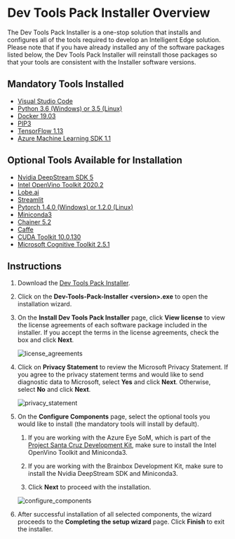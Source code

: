 # Dev Tools Pack Installer Overview

The Dev Tools Pack Installer is a one-stop solution that installs and configures all of the tools required to develop an Intelligent Edge solution. Please note that if you have already installed any of the software packages listed below, the Dev Tools Pack Installer will reinstall those packages so that your tools are consistent with the Installer software versions.

## Mandatory Tools Installed

* [Visual Studio Code](https://code.visualstudio.com/)
* [Python 3.6 (Windows) or 3.5 (Linux)](https://www.python.org/)
* [Docker 19.03](https://www.docker.com/)
* [PIP3](https://pip.pypa.io/en/stable/user_guide/)
* [TensorFlow 1.13](https://www.tensorflow.org/)
* [Azure Machine Learning SDK 1.1](https://docs.microsoft.com/en-us/python/api/overview/azure/ml/?view=azure-ml-py)

## Optional Tools Available for Installation

* [Nvidia DeepStream SDK 5](https://developer.nvidia.com/deepstream-sdk)
* [Intel OpenVino Toolkit 2020.2](https://docs.openvinotoolkit.org/)
* [Lobe.ai](https://lobe.ai/)  
* [Streamlit](https://www.streamlit.io/)
* [Pytorch 1.4.0 (Windows) or 1.2.0 (Linux)](https://pytorch.org/)
* [Miniconda3](https://docs.conda.io/en/latest/miniconda.html)
* [Chainer 5.2](https://chainer.org/)
* [Caffe](https://caffe.berkeleyvision.org/)
* [CUDA Toolkit 10.0.130](https://developer.nvidia.com/cuda-toolkit) 
* [Microsoft Cognitive Toolkit 2.5.1](https://www.microsoft.com/en-us/research/product/cognitive-toolkit/?lang=fr_ca)

## Instructions

1. Download the [Dev Tools Pack Installer](https://go.microsoft.com/fwlink/?linkid=2132187).

1. Click on the **Dev-Tools-Pack-Installer \<version>.exe** to open the installation wizard.

1. On the **Install Dev Tools Pack Installer** page, click **View license** to view the license agreements of each software package included in the installer. If you accept the terms in the license agreements, check the box and click **Next**.

    ![license_agreements](https://github.com/microsoft/Project-Santa-Cruz-Private-Preview/tree/main/user-guides/prototyping\article_images\dev_tools_license_agreements.png)

1. Click on **Privacy Statement** to review the Microsoft Privacy Statement. If you agree to the privacy statement terms and would like to send diagnostic data to Microsoft, select **Yes** and click **Next**. Otherwise, select **No** and click **Next**.

    ![privacy_statement](https://github.com/microsoft/Project-Santa-Cruz-Private-Preview/tree/main/user-guides/prototyping\article_images\dev_tools_privacy_statement.png)

1. On the **Configure Components** page, select the optional tools you would like to install (the mandatory tools will install by default).

    1. If you are working with the Azure Eye SoM, which is part of the [Project Santa Cruz Development Kit](https://github.com/microsoft/Project-Santa-Cruz-Private-Preview/blob/main/user-guides/getting_started/project_santa_cruz_development_kit_overview.md), make sure to install the Intel OpenVino Toolkit and Miniconda3.

    1. If you are working with the Brainbox Development Kit, make sure to install the Nvidia DeepStream SDK and Miniconda3.

    1. Click **Next** to proceed with the installation.

    ![configure_components](https://github.com/microsoft/Project-Santa-Cruz-Private-Preview/tree/main/user-guides/prototyping\article_images\dev_tools_configure_components.png)

1. After successful installation of all selected components, the wizard proceeds to the **Completing the setup wizard** page. Click **Finish** to exit the installer.

